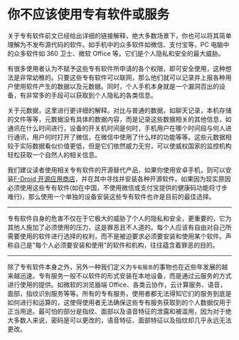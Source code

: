 # 你不应该使用专有软件或服务

关于专有软件前文已经给出详细的链接解释，绝大多数场景下，你也可以将其简单理解为不发布源代码的软件。如手机中的众多软件如微信、支付宝等，PC 电脑中的众多软件如 360 卫士、微软 Office 等。它们是个人隐私和安全的最大威胁。

有很多使用者认为不赋予这些专有软件所申请的各个权限，即可安全使用，这种想法是非常幼稚的。只要这些专有软件可以联网，那么他们就可以记录并上报各种用户使用软件产生的数据以及元数据。同时，个人手机本身就是一个漏洞百出的设备，有非常多的手段可以获取到个人隐私的各类信息。

关于元数据，这里进行更详细的解释。对比与普通的数据，如聊天记录，本机存储的文件等等，元数据没有具体的数据内容，而是记录这些数据相关的其他信息，如通讯在什么时间进行，设备的开关机时间是何时，手机用户在哪个时间段与何人进行通讯，用户何时打开了微信，在微信中使用了什么样的功能等等。这些元数据相较于实际数据看似价值更低，但是它们依然威力无穷，可以使威权国家的监控机构轻松获取一个自然人的相关信息。

我们建议读者使用相关专有软件的开源替代产品，如果你使用安卓手机，则可以安装[F-Droid 开源应用商店](https://www.f-droid.org/)，并在其中寻找并安装各种开源软件。如果因为现实原因必须使用这些专有软件(如在中国，不使用微信或支付宝提供的健康码功能将寸步难行)，那么使用一个单独的设备安装这些专有软件也许是目前的最佳选择。

---

专有软件自身的危害不仅在于它极大的威胁了个人的隐私和安全，更重要的，它为其他人施加了必须使用的压力，这是罪恶且不人道的。每个人应该有自由对自己所需要使用的软件进行选择的权利，而不是被迫要求必须要安装和使用某个软件。声称自己是"每个人必须要安装和使用"的软件和机构，往往蕴含着罪恶的目的。

---

除了专有软件本身之外，另外一种我们定义为`专有服务`的事物也在近些年发展的越来越迅速。专有服务一般不以软件的形式安装在本地设备，而是通过云服务的方式进行使用的提供。如微软的浏览器端 Office、各类云协作，云计算服务、语音，面部，指纹识别服务等等。所有的专有服务，使用者都无法得知它们的服务到底是如何进行和运算的，这使得使用者无法确保这些专有服务获取到的个人数据仅用于正当用途。最可怕的部分是指纹、面部以及语音特征的泄露和被滥用，因为对于绝大多数人来说，密码是可以更改的，语音特征、面部特征以及指纹却几乎永远无法更改。
